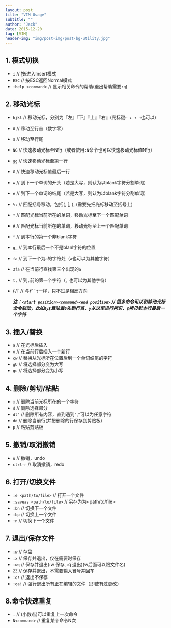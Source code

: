 ```yaml
---
layout: post
title: "VIM Usage"
subtitle: ""
author: "Jack"
date: 2015-12-20
tag: [VIM]
header-img: "img/post-img/post-bg-utility.jpg"
---
```


## 1. 模式切换
- `i`	// 按i进入Insert模式
- `ESC`	// 按ESC返回Normal模式
- `:help <command>`	// 显示相关命令的帮助(退出帮助需要`:q`)
	
## 2. 移动光标
- `hjkl`	// 移动光标，分别为『左』『下』『上』『右』(光标键`← ↓ ↑ →`也可以)
- `0`	// 移动至行首（数字零）
- `$`	// 移动至行尾
- `NG`	// 快速移动光标至N行（或者使用`:N`命令也可以快速移动光标值N行）
- `gg`	// 快速移动光标至第一行
- `G`	// 快速移动光标值最后一行
- `w`	// 到下一个单词的开头（若是大写，则认为以blank字符分割单词）
- `e`	// 到下一个单词的结尾（若是大写，则认为以blank字符分割单词）
- `%:`	// 匹配括号移动，包括(, [, {, (需要先把光标移动至括号上)
- `*`	// 匹配光标当前所在的单词，移动光标至下一个匹配单词
- `#`	// 匹配光标当前所在的单词，移动光标至上一个匹配单词
- `^`	// 到本行的第一个非blank字符
- `g_`	// 到本行最后一个不是blanl字符的位置
- `fa`	// 到下一个为`a`的字符处（`a`也可以为其他字符）
- `3fa`	// 在当前行查找第三个出现的`a`
- `t,`	// 到`,`前的第一个字符（`,`
也可以为其他字符）
- `F`/`T`	// 与`f``t`一样，只不过是相反方向

	***注：`<start position><command><end position>`	// 很多命令可以和移动光标命令联动，比如`0y$`意味着`0`先到行首、`y`从这里进行拷贝、`$`拷贝到本行最后一个字符***

## 3. 插入/替换
- `a`	// 在光标后插入
- `o`	// 在当前行后插入一个新行
- `cw`	// 替换从光标所在位置后到一个单词结尾的字符
- `gU`	// 将选择部分变为大写
- `gu`	// 将选择部分变为小写

## 4. 删除/剪切/粘贴
- `x`	// 删除当前光标所在的一个字符
- `d`	// 删除选择部分
- `dt"`	// 删除所有内容，直到遇到`"`,`"`可以为任意字符
- `dd`	// 删除当前行(并把删除的行保存到剪贴板)
- `p`	// 粘贴剪贴板
	
## 5. 撤销/取消撤销
- `u`	// 撤销，undo
- `ctrl-r`	// 取消撤销，redo

## 6. 打开/切换文件
- `:e <path/to/file>`	// 打开一个文件
- `:saveas <path/to/file>`	// 另存为为<path/to/file>
- `:bn`	// 切换下一个文件
- `:bp`	// 切换上一个文件
- `:n`	// 切换下一个文件

## 7. 退出/保存文件
- `:w`	// 存盘
- `:x`	// 保存并退出，仅在需要时保存
- `:wq`	// 保存并退出(:w 保存, :q 退出)(w后面可以跟文件名)
- `ZZ`	// 保存并退出，不需要输入冒号并回车
- `:q!`	// 退出不保存
- `:qa!`	// 强行退出所有正在编辑的文件（即使有过更改）

## 8.命令快速重复
- `.`	// (小数点)可以重复上一次命令
- `N<command>`	// 重复某个命令N次


 	
	



